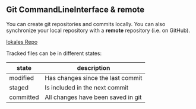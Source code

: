 ## Git CommandLineInterface & remote

You can create git repositories and commits locally. You can also synchronize your local repository
with a **remote** repository (i.e. on GitHub).

[lokales Repo](../shell-basics/git-cheatsheet.md)

Tracked files can be in different states:

| state     | description                        |
| --------- | ---------------------------------- |
| modified  | Has changes since the last commit  |
| staged    | Is included in the next commit     |
| committed | All changes have been saved in git |
